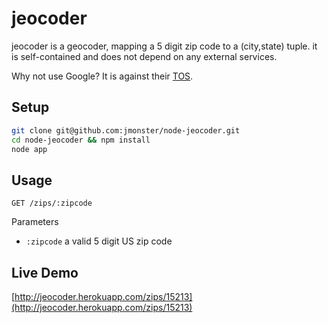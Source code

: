 jeocoder
========

jeocoder is a geocoder, mapping a 5 digit zip code to a (city,state) tuple. it is self-contained and does not depend on any external services.

Why not use Google? It is against their [TOS](https://developers.google.com/maps/terms#section_10_12).
## Setup
```bash
git clone git@github.com:jmonster/node-jeocoder.git
cd node-jeocoder && npm install
node app
```

## Usage
`GET /zips/:zipcode`

Parameters

+ `:zipcode` a valid 5 digit US zip code

## Live Demo
[http://jeocoder.herokuapp.com/zips/15213](http://jeocoder.herokuapp.com/zips/15213)
